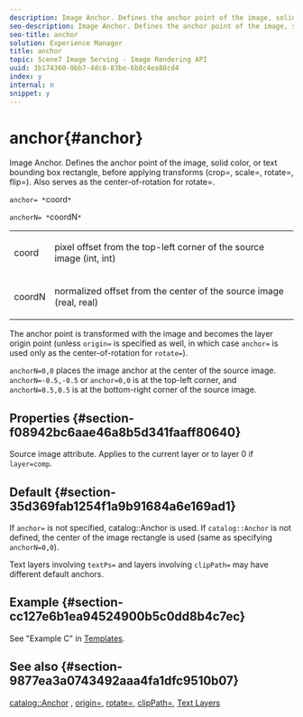 ```yaml
---
description: Image Anchor. Defines the anchor point of the image, solid color, or text bounding box rectangle, before applying transforms (crop=, scale=, rotate=, flip=). Also serves as the center-of-rotation for rotate=.
seo-description: Image Anchor. Defines the anchor point of the image, solid color, or text bounding box rectangle, before applying transforms (crop=, scale=, rotate=, flip=). Also serves as the center-of-rotation for rotate=.
seo-title: anchor
solution: Experience Manager
title: anchor
topic: Scene7 Image Serving - Image Rendering API
uuid: 3b174360-9bb7-4dc8-83be-6b8c4ea88cd4
index: y
internal: n
snippet: y
---
```


# anchor{#anchor}

Image Anchor. Defines the anchor point of the image, solid color, or text bounding box rectangle, before applying transforms (crop=, scale=, rotate=, flip=). Also serves as the center-of-rotation for rotate=.

 `anchor= *`coord`*`

`anchorN= *`coordN`*`

<table id="simpletable_3ED1CD0BF473439FA1132FC84B4452A8"> 
 <tr class="strow"> 
  <td class="stentry"> <p><span class="codeph"> <span class="varname"> coord</span> </span> </p> </td> 
  <td class="stentry"> <p>pixel offset from the top-left corner of the source image (int, int) </p></td> 
 </tr> 
 <tr class="strow"> 
  <td class="stentry"> <p><span class="codeph"> <span class="varname"> coordN</span> </span> </p> </td> 
  <td class="stentry"> <p>normalized offset from the center of the source image (real, real) </p></td> 
 </tr> 
</table>

The anchor point is transformed with the image and becomes the layer origin point (unless `origin=` is specified as well, in which case `anchor=` is used only as the center-of-rotation for `rotate=`).

`anchorN=0,0` places the image anchor at the center of the source image. `anchorN=-0.5,-0.5` or `anchor=0,0` is at the top-left corner, and `anchorN=0.5,0.5` is at the bottom-right corner of the source image.

## Properties {#section-f08942bc6aae46a8b5d341faaff80640}

Source image attribute. Applies to the current layer or to layer 0 if `layer=comp`.

## Default {#section-35d369fab1254f1a9b91684a6e169ad1}

If `anchor=` is not specified, catalog::Anchor is used. If `catalog::Anchor` is not defined, the center of the image rectangle is used (same as specifying `anchorN=0,0`).

Text layers involving `textPs=` and layers involving `clipPath=` may have different default anchors.

## Example {#section-cc127e6b1ea94524900b5c0dd8b4c7ec}

See "Example C" in [Templates](../../../../../is-api/http-ref/image-serving-api-ref/c-http-protocol-reference/c-templates/c-templates.md#concept-3cd2d2adae0e41b2979b9640244d4d3e).

## See also {#section-9877ea3a0743492aaa4fa1dfc9510b07}

[catalog::Anchor](r_anchor_cat.md#reference_3AE039791E6644549399E8AEB503DDCF) , [origin=](../../../../../is-api/http-ref/image-serving-api-ref/c-http-protocol-reference/c-command-reference/r-origin.md#reference-e11c7ac06e2240cc884c3fec98f05138), [rotate=](../../../../../is-api/http-ref/image-serving-api-ref/c-http-protocol-reference/c-command-reference/r-rotate.md#reference-12abb086635546ec9ec2e1a793dc1096), [clipPath=](../../../../../is-api/http-ref/image-serving-api-ref/c-http-protocol-reference/c-command-reference/r-clippath.md#reference-8139b1b52dc54749b51b109521ddf83d), [Text Layers](../../../../../is-api/http-ref/image-serving-api-ref/c-http-protocol-reference/c-text-formatting/r-text-layers.md#reference-47e78cfb18134db5ab09e17af14a6a8f) 
